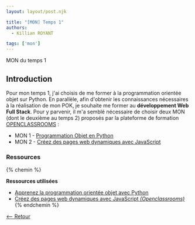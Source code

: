 ```yaml
---
layout: layout/post.njk

title: "[MON] Temps 1"
authors:
  - Killian ROYANT

tags: ['mon']
---
```


<!-- début résumé -->

MON du temps 1
<!-- fin résumé -->

## Introduction

Pour mon temps 1, j'ai choisis de me former à la programmation orientée objet sur Python. En parallèle, afin d'obtenir les connaissances nécessaires à la réalisation de mon POK, je souhaite me former au **développement Web Full Stack**. Pour y parvenir, il m'a semblé nécessaire de choisir deux MON (dont le deuxième au temps 2) proposés par la plateforme de formation [OPENCLASSROOMS](https://openclassrooms.com/fr) :

- MON 1 - [Programmation Objet en Python](POO_python/)
- MON 2 - [Créez des pages web dynamiques avec JavaScript](js/)

### Ressources

{% chemin %}

**Ressources utilisées**

- [Apprenez la programmation orientée objet avec Python](https://openclassrooms.com/fr/courses/7150616-apprenez-la-programmation-orientee-objet-avec-python)
- [Créez des pages web dynamiques avec JavaScript *(Openclassrooms)*](https://openclassrooms.com/fr/courses/7697016-creez-des-pages-web-dynamiques-avec-javascript)
{% endchemin %}

[<-- Retour](../)
